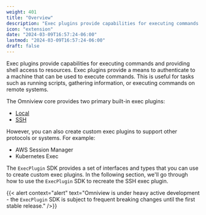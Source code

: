 ```yaml
---
weight: 401
title: "Overview"
description: "Exec plugins provide capabilities for executing commands and providing shell access to resources."
icon: "extension"
date: "2024-03-09T16:57:24-06:00"
lastmod: "2024-03-09T16:57:24-06:00"
draft: false
---
```


Exec plugins provide capabilities for executing commands and providing shell access to resources. Exec plugins provide a means to authenticate to a machine that can be used to execute commands. This is useful for tasks such as running scripts, gathering information, or executing commands on remote systems.

The Omniview core provides two primary built-in exec plugins:

- [Local](/plugins/exec/local)
- [SSH](/plugins/exec/ssh)

However, you can also create custom exec plugins to support other protocols or systems. For example:

- AWS Session Manager
- Kubernetes Exec

The `ExecPlugin` SDK provides a set of interfaces and types that you can use to create custom exec plugins. In the following section, we'll go through how to use the `ExecPlugin` SDK to recreate the SSH exec plugin.

{{< alert context="alert" text="Omniview is under heavy active development - the `ExecPlugin` SDK is subject to frequent breaking changes until the first stable release." />}}

